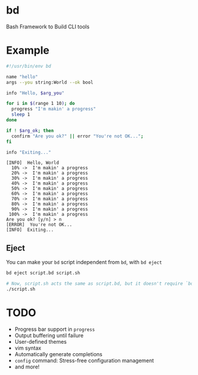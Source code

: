 # bd

Bash Framework to Build CLI tools

# Example

```bash
#!/usr/bin/env bd

name "hello"
args --you string:World --ok bool

info "Hello, $arg_you"

for i in $(range 1 10); do
  progress "I'm makin' a progress"
  sleep 1
done

if ! $arg_ok; then
  confirm "Are you ok?" || error "You're not OK...";
fi

info "Exiting..."
```

```
[INFO]  Hello, World
  10% ->  I'm makin' a progress
  20% ->  I'm makin' a progress
  30% ->  I'm makin' a progress
  40% ->  I'm makin' a progress
  50% ->  I'm makin' a progress
  60% ->  I'm makin' a progress
  70% ->  I'm makin' a progress
  80% ->  I'm makin' a progress
  90% ->  I'm makin' a progress
 100% ->  I'm makin' a progress
Are you ok? [y/n] > n
[ERROR]  You're not OK...
[INFO]  Exiting...
```

## Eject

You can make your `bd` script independent from `bd`, with `bd eject`

```bash
bd eject script.bd script.sh

# Now, script.sh acts the same as script.bd, but it doesn't require `bd` binary
./script.sh
```

# TODO

- Progress bar support in `progress`
- Output buffering until failure
- User-defined themes
- vim syntax
- Automatically generate completions
- `config` command: Stress-free configuration management
- and more!
